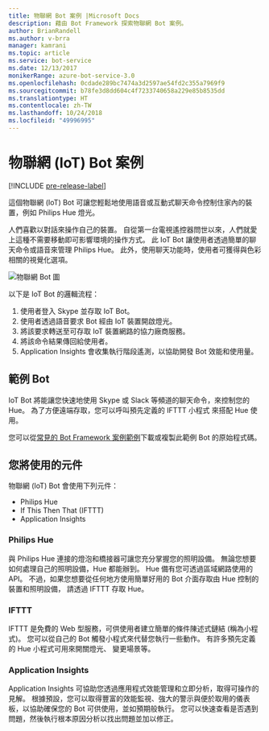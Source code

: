```yaml
---
title: 物聯網 Bot 案例 |Microsoft Docs
description: 藉由 Bot Framework 探索物聯網 Bot 案例。
author: BrianRandell
ms.author: v-brra
manager: kamrani
ms.topic: article
ms.service: bot-service
ms.date: 12/13/2017
monikerRange: azure-bot-service-3.0
ms.openlocfilehash: 0cdade289bc7474a3d2597ae54fd2c355a7969f9
ms.sourcegitcommit: b78fe3d8dd604c4f7233740658a229e85b8535dd
ms.translationtype: HT
ms.contentlocale: zh-TW
ms.lasthandoff: 10/24/2018
ms.locfileid: "49996995"
---
```

# <a name="internet-of-things-iot-bot-scenario"></a>物聯網 (IoT) Bot 案例

[!INCLUDE [pre-release-label](includes/pre-release-label-v3.md)]

這個物聯網 (IoT) Bot 可讓您輕鬆地使用語音或互動式聊天命令控制住家內的裝置，例如 Philips Hue 燈光。

人們喜歡以對話來操作自己的裝置。 自從第一台電視遙控器問世以來，人們就愛上這種不需要移動即可影響環境的操作方式。 此 IoT Bot 讓使用者透過簡單的聊天命令或語音來管理 Philips Hue。 此外，使用聊天功能時，使用者可獲得與色彩相關的視覺化選項。

![物聯網 Bot 圖](~/media/scenarios/bot-service-scenario-iot-bot.png)

以下是 IoT Bot 的邏輯流程：

1. 使用者登入 Skype 並存取 IoT Bot。
2. 使用者透過語音要求 Bot 經由 IoT 裝置開啟燈光。
3. 將該要求轉送至可存取 IoT 裝置網路的協力廠商服務。
4. 將該命令結果傳回給使用者。
5. Application Insights 會收集執行階段遙測，以協助開發 Bot 效能和使用量。

## <a name="sample-bot"></a>範例 Bot
IoT Bot 將能讓您快速地使用 Skype 或 Slack 等頻道的聊天命令，來控制您的 Hue。 為了方便遠端存取，您可以呼叫預先定義的 IFTTT 小程式 來搭配 Hue 使用。

您可以從[常見的 Bot Framework 案例範例](https://aka.ms/bot/scenarios)下載或複製此範例 Bot 的原始程式碼。

## <a name="components-youll-use"></a>您將使用的元件
物聯網 (IoT) Bot 會使用下列元件：
-   Philips Hue
-   If This Then That (IFTTT)
-   Application Insights

### <a name="philips-hue"></a>Philips Hue
與 Philips Hue 連接的燈泡和橋接器可讓您充分掌握您的照明設備。 無論您想要如何處理自己的照明設備，Hue 都能辦到。 Hue 備有您可透過區域網路使用的 API。 不過，如果您想要從任何地方使用簡單好用的 Bot 介面存取由 Hue 控制的裝置和照明設備， 請透過 IFTTT 存取 Hue。

### <a name="ifttt"></a>IFTTT
IFTTT 是免費的 Web 型服務，可供使用者建立簡單的條件陳述式鏈結 (稱為小程式)。 您可以從自己的 Bot 觸發小程式來代替您執行一些動作。 有許多預先定義的 Hue 小程式可用來開關燈光、 變更場景等。

### <a name="application-insights"></a>Application Insights
Application Insights 可協助您透過應用程式效能管理和立即分析，取得可操作的見解。 根據預設，您可以取得豐富的效能監視、強大的警示與便於取用的儀表板，以協助確保您的 Bot 可供使用，並如預期般執行。 您可以快速查看是否遇到問題，然後執行根本原因分析以找出問題並加以修正。
